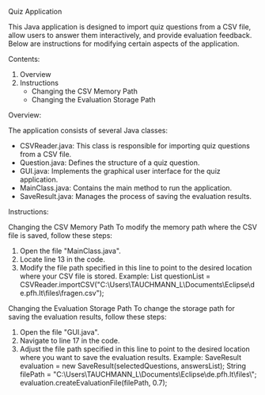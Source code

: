 Quiz Application

This Java application is designed to import quiz questions from a CSV file, allow users to answer them interactively, and provide evaluation feedback. Below are instructions for modifying certain aspects of the application.

Contents:
1. Overview
2. Instructions
   - Changing the CSV Memory Path
   - Changing the Evaluation Storage Path

Overview:

The application consists of several Java classes:
- CSVReader.java: This class is responsible for importing quiz questions from a CSV file.
- Question.java: Defines the structure of a quiz question.
- GUI.java: Implements the graphical user interface for the quiz application.
- MainClass.java: Contains the main method to run the application.
- SaveResult.java: Manages the process of saving the evaluation results.

Instructions:

Changing the CSV Memory Path
To modify the memory path where the CSV file is saved, follow these steps:
1. Open the file "MainClass.java".
2. Locate line 13 in the code.
3. Modify the file path specified in this line to point to the desired location where your CSV file is stored.
   Example: 
   List<Question> questionList = CSVReader.importCSV("C:\\Users\\TAUCHMANN_L\\Documents\\Eclipse\\de.pfh.lt\\files\\fragen.csv");

Changing the Evaluation Storage Path
To change the storage path for saving the evaluation results, follow these steps:
1. Open the file "GUI.java".
2. Navigate to line 17 in the code.
3. Adjust the file path specified in this line to point to the desired location where you want to save the evaluation results.
   Example:
   SaveResult evaluation = new SaveResult(selectedQuestions, answersList);
   String filePath = "C:\\Users\\TAUCHMANN_L\\Documents\\Eclipse\\de.pfh.lt\\files\\";
   evaluation.createEvaluationFile(filePath, 0.7);
